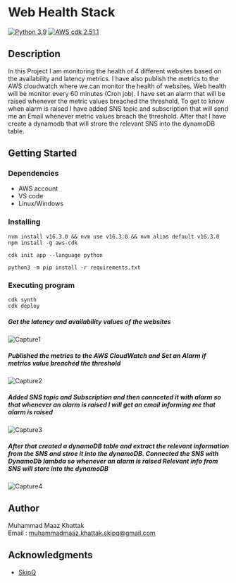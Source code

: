 # Web Health Stack
[![Python 3.9](https://img.shields.io/badge/python-3.9-blue.svg)](https://www.python.org/downloads/release/python-3810/)
[![AWS cdk 2.51.1](https://img.shields.io/badge/aws_cdk_lib-2.51.1-yellow.svg)](https://pypi.org/project/aws-cdk-lib/2.51.1/)



## Description

In this Project I am monitoring the health of 4 different websites based on the availability and latency metrics. I have also publish the metrics to the AWS cloudwatch where we can monitor the health of websites. Web health will be monitor every 60 minutes (Cron job). I have set an alarm that will be raised whenever the metric values breached the threshold. To get to know when alarm is raised I have added SNS topic and subscription that will send me an Email whenever metric values breach the threshold. After that I have create a dynamodb that will strore the relevant SNS into the dynamoDB table. 


## Getting Started

### Dependencies

* AWS account
* VS code 
* Linux/Windows

### Installing
```
nvm install v16.3.0 && nvm use v16.3.0 && nvm alias default v16.3.0
npm install -g aws-cdk
```
```
cdk init app --language python
```

```
python3 -m pip install -r requirements.txt
```


### Executing program


```
cdk synth
cdk deploy
```
##### Get the latency and availability values of the websites
![Capture1](https://user-images.githubusercontent.com/112099093/202847460-76f5179b-a593-473c-8c1b-15df94ac061b.PNG)

##### Published the metrics to the AWS CloudWatch and Set an Alarm if metrics value breached the threshold
![Capture2](https://user-images.githubusercontent.com/112099093/202847532-0e7e5d2a-f9f1-4a69-b5e9-898306376b03.PNG)

 ##### Added SNS topic and Subscription and then connceted it with alarm so that whenever an alarm is raised I will get an email informing me that alarm is raised
 ![Capture3](https://user-images.githubusercontent.com/112099093/202847659-dbbf4041-c69c-45b5-9a35-56f8bfe65d0e.PNG)

##### After that created a dynamoDB table and extract the relevant information from the SNS and stroe it into the dynamoDB. Connected the SNS with DynamoDb lambda so whenever an alarm is raised Relevant info from SNS will store into the dynamoDB

![Capture4](https://user-images.githubusercontent.com/112099093/202847803-eba254a6-e541-4de6-b65e-cb8e66115316.PNG)



## Author
Muhammad Maaz Khattak  
Email : muhammadmaaz.khattak.skipq@gmail.com





## Acknowledgments


* [SkipQ](https://www.skipq.org/)

